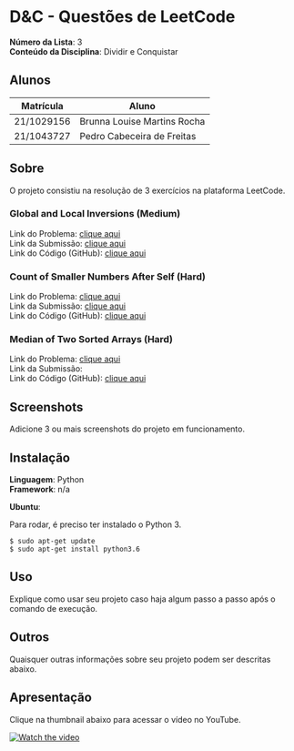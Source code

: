 # D&C - Questões de LeetCode

**Número da Lista**: 3<br>
**Conteúdo da Disciplina**: Dividir e Conquistar<br>

## Alunos
|Matrícula | Aluno |
| -- | -- |
| 21/1029156  |  Brunna Louise Martins Rocha |
| 21/1043727  |  Pedro Cabeceira de Freitas |

## Sobre 

O projeto consistiu na resolução de 3 exercícios na plataforma LeetCode.

### Global and Local Inversions (Medium)

Link do Problema: [clique aqui](https://leetcode.com/problems/global-and-local-inversions/description/) <br>
Link da Submissão: [clique aqui](https://leetcode.com/problems/global-and-local-inversions/submissions/1483979403) <br>
Link do Código (GitHub): [clique aqui](https://github.com/projeto-de-algoritmos-2024/D-C_LeetCode/blob/master/Global_and_Local_Inversions.py) <br>

### Count of Smaller Numbers After Self (Hard)

Link do Problema: [clique aqui](https://leetcode.com/problems/count-of-smaller-numbers-after-self/description/) <br>
Link da Submissão: [clique aqui](https://leetcode.com/problems/count-of-smaller-numbers-after-self/submissions/1482268013/)<br>
Link do Código (GitHub): [clique aqui](https://github.com/projeto-de-algoritmos-2024/D-C_LeetCode/blob/master/count_of_smaller_numbers_after_self.py) <br>

### Median of Two Sorted Arrays (Hard)

Link do Problema: [clique aqui](https://leetcode.com/problems/median-of-two-sorted-arrays/description/)<br>
Link da Submissão: <br>
Link do Código (GitHub): [clique aqui](https://github.com/projeto-de-algoritmos-2024/D-C_LeetCode/blob/master/median_of_two_sorted_arrays.py) <br>

## Screenshots
Adicione 3 ou mais screenshots do projeto em funcionamento.

## Instalação 
**Linguagem**: Python<br>
**Framework**: n/a<br>

**Ubuntu**:

Para rodar, é preciso ter instalado o Python 3.

```
$ sudo apt-get update
$ sudo apt-get install python3.6
```

## Uso 
Explique como usar seu projeto caso haja algum passo a passo após o comando de execução.

## Outros 
Quaisquer outras informações sobre seu projeto podem ser descritas abaixo.

## Apresentação

Clique na thumbnail abaixo para acessar o vídeo no YouTube.

[![Watch the video](https://img.youtube.com/vi/2LFrZiy-c8o/0.jpg)](https://www.youtube.com/watch?v=2LFrZiy-c8o)







